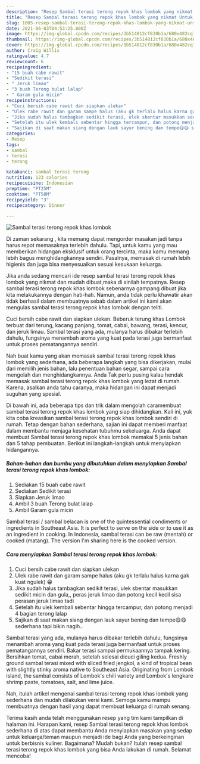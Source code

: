 ```yaml
---
description: "Resep Sambal terasi terong repok khas lombok yang nikmat Untuk Jualan"
title: "Resep Sambal terasi terong repok khas lombok yang nikmat Untuk Jualan"
slug: 1005-resep-sambal-terasi-terong-repok-khas-lombok-yang-nikmat-untuk-jualan
date: 2021-06-03T04:53:25.000Z
image: https://img-global.cpcdn.com/recipes/3b514812cf830b1a/680x482cq70/sambal-terasi-terong-repok-khas-lombok-foto-resep-utama.jpg
thumbnail: https://img-global.cpcdn.com/recipes/3b514812cf830b1a/680x482cq70/sambal-terasi-terong-repok-khas-lombok-foto-resep-utama.jpg
cover: https://img-global.cpcdn.com/recipes/3b514812cf830b1a/680x482cq70/sambal-terasi-terong-repok-khas-lombok-foto-resep-utama.jpg
author: Craig Willis
ratingvalue: 4.7
reviewcount: 6
recipeingredient:
- "15 buah cabe rawit"
- "Sedikit terasi"
- " Jeruk limao"
- "3 buah Terong bulat lalap"
- " Garam gula micin"
recipeinstructions:
- "Cuci bersih cabe rawit dan siapkan ulekan"
- "Ulek rabe rawit dan garam sampe halus (aku gk terlalu halus karna gak kuat ngulek) 😁"
- "Jika sudah halus tambagkan sedikit terasi, ulek sbentar masukkan sedikit micin dan gula,, peras jeruk limao dan potong kecil kecil sisa perasan jeruk limao tadi"
- "Setelah itu ulek kembali sebentar hingga tercampur, dan potong menjadi 4 bagian terong lalap"
- "Sajikan di saat makan siang dengan lauk sayur bening dan tempe😋😋 sederhana tapi bikin nagih.."
categories:
- Resep
tags:
- sambal
- terasi
- terong

katakunci: sambal terasi terong 
nutrition: 123 calories
recipecuisine: Indonesian
preptime: "PT25M"
cooktime: "PT58M"
recipeyield: "3"
recipecategory: Dinner

---
```



![Sambal terasi terong repok khas lombok](https://img-global.cpcdn.com/recipes/3b514812cf830b1a/680x482cq70/sambal-terasi-terong-repok-khas-lombok-foto-resep-utama.jpg)

Di zaman  sekarang , kita memang dapat mengorder masakan jadi tanpa harus repot memasaknya terlebih dahulu. Tapi, untuk kamu yang mau memberikan hidangan eksklusif untuk orang tercinta, maka kamu memang lebih bagus menghidangkannya sendiri. Pasalnya, memasak di rumah lebih higienis dan juga bisa menyesuaikan sesuai kesukaan keluarga.

Jika anda sedang mencari ide resep sambal terasi terong repok khas lombok yang nikmat dan mudah dibuat,maka di sinilah tempatnya. Resep sambal terasi terong repok khas lombok  sebenarnya gampang dibuat jika kita melakukannya dengan hati-hati. Namun, anda tidak perlu khawatir akan tidak berhasil dalam membuatnya 
sebab dalam artikel ini kami akan mengulas sambal terasi terong repok khas lombok dengan teliti.  

Cuci bersih cabe rawit dan siapkan ulekan. Beberuk terung khas Lombok terbuat dari terung, kacang panjang, tomat, cabai, bawang, terasi, kencur, dan jeruk limau. Sambal terasi yang ada, mulanya harus dibakar terlebih dahulu, fungsinya menambah aroma yang kuat pada terasi juga bermanfaat untuk proses pematangannya sendiri.

Nah buat kamu yang akan memasak sambal terasi terong repok khas lombok yang sederhana, ada beberapa langkah yang bisa dikerjakan, mulai dari memilih jenis bahan, lalu penentuan bahan segar, sampai cara mengolah dan menghidangkannya. Anda Tak perlu pusing kalau hendak memasak sambal terasi terong repok khas lombok yang lezat di rumah. Karena, asalkan anda  tahu caranya, maka hidangan ini dapat menjadi suguhan yang spesial.

Di bawah ini, ada beberapa tips dan trik dalam mengolah caramembuat sambal terasi terong repok khas lombok yang siap dihidangkan. Kali ini, yuk kita coba kreasikan sambal terasi terong repok khas lombok sendiri di rumah. Tetap dengan bahan sederhana, sajian ini dapat memberi manfaat dalam membantu menjaga kesehatan tubuhmu sekeluarga. Anda dapat membuat Sambal terasi terong repok khas lombok memakai 5 jenis bahan dan 5 tahap pembuatan. Berikut ini langkah-langkah untuk menyiapkan hidangannya.

<!--inarticleads1-->

##### Bahan-bahan dan bumbu yang dibutuhkan dalam menyiapkan Sambal terasi terong repok khas lombok:

1. Sediakan 15 buah cabe rawit
1. Sediakan Sedikit terasi
1. Siapkan  Jeruk limao
1. Ambil 3 buah Terong bulat lalap
1. Ambil  Garam gula micin


Sambal terasi / sambal belacan is one of the quintessential condiments or ingredients in Southeast Asia. It is perfect to serve on the side or to use it as an ingredient in cooking. In Indonesia, sambal terasi can be raw (mentah) or cooked (matang). The version I&#39;m sharing here is the cooked version. 

<!--inarticleads2-->

##### Cara menyiapkan Sambal terasi terong repok khas lombok:

1. Cuci bersih cabe rawit dan siapkan ulekan
1. Ulek rabe rawit dan garam sampe halus (aku gk terlalu halus karna gak kuat ngulek) 😁
1. Jika sudah halus tambagkan sedikit terasi, ulek sbentar masukkan sedikit micin dan gula,, peras jeruk limao dan potong kecil kecil sisa perasan jeruk limao tadi
1. Setelah itu ulek kembali sebentar hingga tercampur, dan potong menjadi 4 bagian terong lalap
1. Sajikan di saat makan siang dengan lauk sayur bening dan tempe😋😋 sederhana tapi bikin nagih..


Sambal terasi yang ada, mulanya harus dibakar terlebih dahulu, fungsinya menambah aroma yang kuat pada terasi juga bermanfaat untuk proses pematangannya sendiri. Bakar terasi sampai permukaannya tampak kering. Bersihkan tomat, cabai merah, setelah selesai dicuci giling kedua. Freshly ground sambal terasi mixed with sliced fried jengkol, a kind of tropical bean with slightly stinky aroma native to Southeast Asia. Originating from Lombok island, the sambal consists of Lombok&#39;s chili variety and Lombok&#39;s lengkare shrimp paste, tomatoes, salt, and lime juice. 

Nah, itulah artikel mengenai  sambal terasi terong repok khas lombok  yang sederhana dan mudah dilakukan versi kami. Semoga kamu mampu membuatnya dengan hasil yang dapat membuat keluarga di rumah senang. 

Terima kasih anda telah menggunakan resep yang tim kami tampilkan di halaman ini. Harapan kami, resep  Sambal terasi terong repok khas lombok sederhana di atas dapat membantu Anda menyiapkan masakan yang sedap untuk keluarga/teman maupun menjadi ide bagi Anda yang berkeinginan untuk berbisnis kuliner. Bagaimana? Mudah bukan? Itulah resep sambal terasi terong repok khas lombok yang bisa Anda lakukan di rumah. Selamat mencoba!

